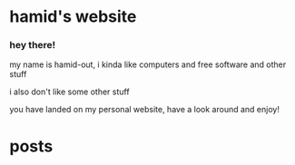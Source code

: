 # hamid's website

### hey there!

my name is hamid-out, i kinda like computers and free software and other stuff

i also don't like some other stuff

you have landed on my personal website, have a look around and enjoy!

# posts
